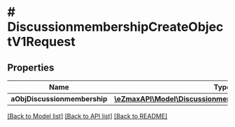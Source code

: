 # # DiscussionmembershipCreateObjectV1Request

## Properties

Name | Type | Description | Notes
------------ | ------------- | ------------- | -------------
**aObjDiscussionmembership** | [**\eZmaxAPI\Model\DiscussionmembershipRequestCompound[]**](DiscussionmembershipRequestCompound.md) |  |

[[Back to Model list]](../../README.md#models) [[Back to API list]](../../README.md#endpoints) [[Back to README]](../../README.md)
